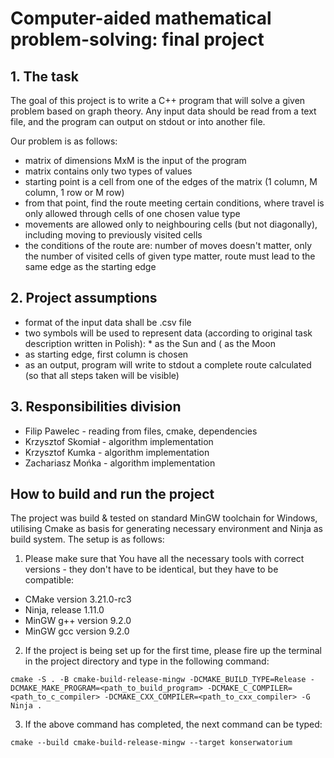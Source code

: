 # Computer-aided mathematical problem-solving: final project

## 1. The task

The goal of this project is to write a C++ program that will solve a given problem based on graph theory.
Any input data should be read from a text file, and the program can output on stdout or into another file.

Our problem is as follows:
 - matrix of dimensions MxM is the input of the program
 - matrix contains only two types of values
 - starting point is a cell from one of the edges of the matrix (1 column, M column, 1 row or M row)
 - from that point, find the route meeting certain conditions, where travel is only allowed through cells of one chosen value type
 - movements are allowed only to neighbouring cells (but not diagonally), including moving to previously visited cells
 - the conditions of the route are: number of moves doesn't matter, only the number of visited cells of given type matter, 
   route must lead to the same edge as the starting edge

## 2. Project assumptions

 - format of the input data shall be .csv file
 - two symbols will be used to represent data (according to original task description written in Polish): * as the Sun and ( as the Moon
 - as starting edge, first column is chosen
 - as an output, program will write to stdout a complete route calculated (so that all steps taken will be visible)

## 3. Responsibilities division

 - Filip Pawelec - reading from files, cmake, dependencies
 - Krzysztof Skomiał - algorithm implementation
 - Krzysztof Kumka - algorithm implementation
 - Zachariasz Mońka - algorithm implementation

## How to build and run the project

The project was build & tested on standard MinGW toolchain for Windows, utilising Cmake as basis
for generating necessary environment and Ninja as build system. The setup is as follows:

1. Please make sure that You have all the necessary tools with correct versions - they don't
have to be identical, but they have to be compatible:

- CMake version 3.21.0-rc3
- Ninja, release 1.11.0
- MinGW g++ version 9.2.0
- MinGW gcc version 9.2.0

2. If the project is being set up for the first time, please fire up the terminal in the project directory and
type in the following command:

```commandline
cmake -S . -B cmake-build-release-mingw -DCMAKE_BUILD_TYPE=Release -DCMAKE_MAKE_PROGRAM=<path_to_build_program> -DCMAKE_C_COMPILER=<path_to_c_compiler> -DCMAKE_CXX_COMPILER=<path_to_cxx_compiler> -G Ninja .
```

3. If the above command has completed, the next command can be typed:
```commandline
cmake --build cmake-build-release-mingw --target konserwatorium
```